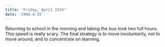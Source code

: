 ```yaml
---
title: 'Friday, April 15th'
date: '1994-4-15'
---
```


Returning to school in the morning and taking the bus took two full hours. This speed is really scary. The final strategy is to move involuntarily, not to move around, and to concentrate on learning.

